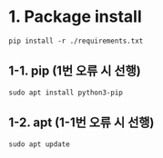 # 1. Package install
```
pip install -r ./requirements.txt
```

## 1-1. pip (1번 오류 시 선행)
```
sudo apt install python3-pip
```

## 1-2. apt (1-1번 오류 시 선행)
```
sudo apt update
```